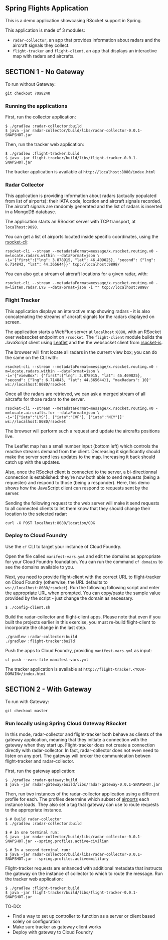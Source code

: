 ## Spring Flights Application

This is a demo application showcasing RSocket support in Spring.

This application is made of 3 modules:

* `radar-collector`, an app that provides information about radars and the aircraft signals they collect.
* `flight-tracker` and `flight-client`, an app that displays an interactive map with radars and aircrafts.

## SECTION 1 - No Gateway
To run without Gateway:
```
git checkout 70a8240
```

### Running the applications

First, run the collector application:

```
$ ./gradlew :radar-collector:build
$ java -jar radar-collector/build/libs/radar-collector-0.0.1-SNAPSHOT.jar
```

Then, run the tracker web application:
```
$ ./gradlew :flight-tracker:build
$ java -jar flight-tracker/build/libs/flight-tracker-0.0.1-SNAPSHOT.jar
```

The tracker application is available at `http://localhost:8080/index.html`

### Radar Collector

This application is providing information about radars (actually populated from list of airports):
their IATA code, location and aircraft signals recorded. The aircraft signals are randomly
generated and the list of radars is inserted in a MongoDB database.

The application starts an RSocket server with TCP transport, at `localhost:9898`.

You can get a list of airports located inside specific coordinates,
using the [rsocket-cli](https://github.com/rsocket/rsocket-cli):

```
rsocket-cli --stream --metadataFormat=message/x.rsocket.routing.v0 -m=locate.radars.within --dataFormat=json \
-i='{"first":{"lng": 3.878915, "lat": 46.409025}, "second": {"lng": 6.714843, "lat": 44.365644}}' tcp://localhost:9898/
```

You can also get a stream of aircraft locations for a given radar, with:

```
rsocket-cli --stream --metadataFormat=message/x.rsocket.routing.v0 -m=listen.radar.LYS --dataFormat=json -i "" tcp://localhost:9898/
```


### Flight Tracker

This application displays an interactive map showing radars - it is also concatenating
the streams of aircraft signals for the radars displayed on screen.

The application starts a WebFlux server at `localhost:8080`, with an RSocket over websocket endpoint on `/rsocket`.
The `flight-client` module builds the JavaScript client using [Leaflet](https://leafletjs.com/) and the the websocket client
from [rsocket-js](https://github.com/rsocket/rsocket-js/).

The browser will first locate all radars in the current view box; you can do the same on the CLI with:

```
rsocket-cli --stream --metadataFormat=message/x.rsocket.routing.v0 -m=locate.radars.within --dataFormat=json \
-i='{"viewBox": {"first":{"lng": 3.878915, "lat": 46.409025}, "second": {"lng": 6.714843, "lat": 44.365644}}, "maxRadars": 10}' ws://localhost:8080/rsocket
```

Once all the radars are retrieved, we can ask a merged stream of all aircrafts for those radars to the server.

```
rsocket-cli --stream --metadataFormat=message/x.rsocket.routing.v0 -m=locate.aircrafts.for --dataFormat=json \
-i='[{"iata":"LYS"}, {"iata":"CVF"}, {"iata":"NCY"}]' ws://localhost:8080/rsocket
```

The browser will perform such a request and update the aircrafts positions live.

The Leaflet map has a small number input (bottom left) which controls the reactive streams demand from the client.
Decreasing it significantly should make the server send less updates to the map. Increasing it back should
catch up with the updates.

Also, once the RSocket client is connected to the server, a bi-directionnal connection is established:
they're now both able to send requests (being a requester) and respond to those (being a responder).
Here, this demo shows how the JavaScript client can respond to requests sent by the server.

Sending the following request to the web server will make it send requests to all connected clients
to let them know that they should change their location to the selected radar:

```
curl -X POST localhost:8080/location/CDG
```

### Deploy to Cloud Foundry

Use the `cf` CLI to target your instance of Cloud Foundry.

Open the file called `manifest-vars.yml` and edit the domains as appropriate for your Cloud Foundry foundation. You can run the command `cf domains` to see the domains available to you.

Next, you need to provide flight-client with the correct URL to flight-tracker on Cloud Foundry (otherwise, the URL defaults to `ws://localhost:8080/rsocket`).
Run the following following script and enter the appropriate URL when prompted. 
You can copy/paste the sample value provided by the script - just change the domain as necessary.
```
$ ./config-client.sh
```

Build the radar-collector and flight-client apps.
Please note that even if you built the projects earlier in this exercise, you must re-build flight-client to incorporate the change in the last step.
```
./gradlew :radar-collector:build
./gradlew :flight-tracker:build
```

Push the apps to Cloud Foundry, providing `manifest-vars.yml` as input:
```
cf push --vars-file manifest-vars.yml
```

The tracker application is available at `http://flight-tracker.<YOUR-DOMAIN>/index.html`

## SECTION 2 - With Gateway
To run with Gateway:
```
git checkout master
```

### Run locally using Spring Cloud Gateway RSocket

In this mode, radar-collector and flight-tracker both behave as clients of the gateway application, meaning that they initiate a connection with the gateway when they start up. 
Flight-tracker does not create a connection directly with radar-collector. In fact, radar-collector does not even need to listen on any port.
The gateway will broker the communication betwen flight-tracker and radar-collector.

First, run the gateway application:
```
$ ./gradlew :radar-gateway:build
$ java -jar radar-gateway/build/libs/radar-gateway-0.0.1-SNAPSHOT.jar
```

Then, run two instances of the radar-collector application using a different profile for each.
The profiles determine which subset of [airports](radar-collector/src/main/resources/airports.json) each instance loads.
They also set a tag that gateway can use to route requests to the appropriate instance.
```
$ # Build radar-collector
$ ./gradlew :radar-collector:build

$ # In one terminal run:
$ java -jar radar-collector/build/libs/radar-collector-0.0.1-SNAPSHOT.jar --spring.profiles.active=civilian

$ # In a second terminal run:
$ java -jar radar-collector/build/libs/radar-collector-0.0.1-SNAPSHOT.jar --spring.profiles.active=military
```

Flight-tracker requests are enhanced with additional metadata that instructs the gateway on the instance of collector to which to route the message.
Run the tracker web application:
```
$ ./gradlew :flight-tracker:build
$ java -jar flight-tracker/build/libs/flight-tracker-0.0.1-SNAPSHOT.jar
```


TO-DO:
- Find a way to set up controller to function as a server or client based solely on configuration
- Make sure tracker as gateway client works
- Deploy with gateway to Cloud Foundry
